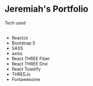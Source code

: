 # Jeremiah's Portfolio
###### Tech used
- ReactJs
- Bootstrap 5
- SASS
- axios
- React THREE Fiber
- React THREE Drei
- React Toastify
- THREEJs
- Fontawesome
